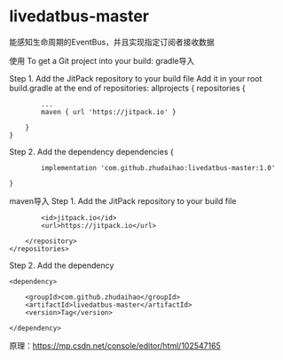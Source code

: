 # livedatbus-master
能感知生命周期的EventBus，并且实现指定订阅者接收数据

使用
To get a Git project into your build:
gradle导入

Step 1. Add the JitPack repository to your build file
Add it in your root build.gradle at the end of repositories:
allprojects {
		repositories {
		
			...
			maven { url 'https://jitpack.io' }
			
		}
	}
  
  
  Step 2. Add the dependency
  dependencies {
  
	        implementation 'com.github.zhudaihao:livedatbus-master:1.0'
		
	}
  
  
  maven导入
  Step 1. Add the JitPack repository to your build file
  <repositories>
		<repository>
			
		    <id>jitpack.io</id>
		    <url>https://jitpack.io</url>
		    
		</repository>
	</repositories>
  
  Step 2. Add the dependency
  
  	<dependency>
	
	    <groupId>com.github.zhudaihao</groupId>
	    <artifactId>livedatbus-master</artifactId>
	    <version>Tag</version>
	    
	</dependency>
  
  


原理：https://mp.csdn.net/console/editor/html/102547165
